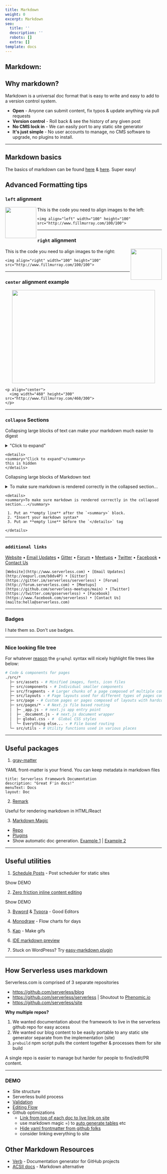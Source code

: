 ```yaml
---
title: Markdown
weight: 0
excerpt: Markdown
seo:
  title: ''
  description: ''
  robots: []
  extra: []
template: docs
---
```

## Markdown:

## Why markdown?

Markdown is a universal doc format that is easy to write and easy to add to a version control system.

- **Open** - Anyone can submit content, fix typos & update anything via pull requests
- **Version control** - Roll back & see the history of any given post
- **No CMS lock in** - We can easily port to any static site generator
- **It's just simple** - No user accounts to manage, no CMS software to upgrade, no plugins to install.

---

## Markdown basics

The basics of markdown can be found [here](https://guides.github.com/features/mastering-markdown/) & [here](https://daringfireball.net/projects/markdown/). Super easy!

## Advanced Formatting tips

### `left` alignment

<img align="left" width="100" height="100" src="http://www.fillmurray.com/100/100">

This is the code you need to align images to the left:
```
<img align="left" width="100" height="100" src="http://www.fillmurray.com/100/100">
```

---

### `right` alignment

<img align="right" width="100" height="100" src="http://www.fillmurray.com/100/100">

This is the code you need to align images to the right:
```
<img align="right" width="100" height="100" src="http://www.fillmurray.com/100/100">
```

---

### `center` alignment example

<p align="center">
  <img width="460" height="300" src="http://www.fillmurray.com/460/300">
</p>

```
<p align="center">
  <img width="460" height="300" src="http://www.fillmurray.com/460/300">
</p>
```

---

### `collapse` Sections

Collapsing large blocks of text can make your markdown much easier to digest

<details>
<summary>"Click to expand"</summary>
this is hidden block
</details>

```
<details>
<summary>"Click to expand"</summary>
this is hidden
</details>
```

Collapsing large blocks of Markdown text

<details>
<summary>To make sure markdown is rendered correctly in the collapsed section...</summary>

 1. Put an **empty line** after the `<summary>` block.
 2. *Insert your markdown syntax*
 3. Put an **empty line** before the `</details>` tag
 
</details>

```
<details>
<summary>To make sure markdown is rendered correctly in the collapsed section...</summary>

 1. Put an **empty line** after the `<summary>` block.
 2. *Insert your markdown syntax*
 3. Put an **empty line** before the `</details>` tag
 
</details>
```

---

### `additional links`

[Website](http://www.serverless.com) • [Email Updates](http://eepurl.com/b8dv4P) • [Gitter](https://gitter.im/serverless/serverless) • [Forum](http://forum.serverless.com) • [Meetups](https://github.com/serverless-meetups/main) • [Twitter](https://twitter.com/goserverless) • [Facebook](https://www.facebook.com/serverless) • [Contact Us](mailto:hello@serverless.com)

```
[Website](http://www.serverless.com) • [Email Updates](http://eepurl.com/b8dv4P) • [Gitter](https://gitter.im/serverless/serverless) • [Forum](http://forum.serverless.com) • [Meetups](https://github.com/serverless-meetups/main) • [Twitter](https://twitter.com/goserverless) • [Facebook](https://www.facebook.com/serverless) • [Contact Us](mailto:hello@serverless.com)
```

---

### Badges

I hate them so. Don't use badges.

---

### Nice looking file tree

For whatever [reason](https://twitter.com/alexdotjs/status/1421015442286596100) the `graphql` syntax will nicely highlight file trees like below:

```graphql
# Code & components for pages
./src/* 
  ├─ src/assets - # Minified images, fonts, icon files
  ├─ src/components - # Individual smaller components
  ├─ src/fragments - # Larger chunks of a page composed of multiple components
  ├─ src/layouts - # Page layouts used for different types of pages composed of components and fragments
  ├─ src/page - # Custom pages or pages composed of layouts with hardcoded data components, fragments, & layouts
  ├─ src/pages/* - # Next.js file based routing
  │  ├─ _app.js - # next.js app entry point
  │  ├─ _document.js - # next.js document wrapper
  │  ├─ global.css - #  Global CSS styles
  │  └─ Everything else... - # File based routing
  └─ src/utils - # Utility functions used in various places
```

---

## Useful packages

1. [gray-matter](https://www.npmjs.com/package/gray-matter)

  YAML front-matter is your friend. You can keep metadata in markdown files

  ```
  title: Serverless Framework Documentation
  description: "Great F'in docs!"
  menuText: Docs
  layout: Doc
  ```

2. [Remark](https://www.npmjs.com/package/remark)

  Useful for rendering markdown in HTML/React

3. [Markdown Magic](https://github.com/DavidWells/markdown-magic)

  - [Repo](https://github.com/DavidWells/markdown-magic)
  - [Plugins](https://github.com/DavidWells/markdown-magic#plugins)
  - Show automatic doc generation. [Example 1](https://github.com/DavidWells/markdown-magic/blob/master/examples/generate-readme.js#L15-L23)   | [Example 2](https://github.com/serverless/examples/blob/master/generate-readme.js#L71-L87)

---

## Useful utilities

1. [Schedule Posts](https://github.com/serverless/post-scheduler) - Post scheduler for static sites

  Show DEMO

2. [Zero friction inline content editing](https://jekyll-anon.surge.sh/gods/2015/02/18/vesta.html)

  Show DEMO

3. [Byword](https://bywordapp.com/) & [Typora](https://typora.io/) - Good Editors

4. [Monodraw](https://monodraw.helftone.com/) - Flow charts for days

6. [Kap](https://getkap.co/) - Make gifs

4. [IDE markdown preview](https://atom.io/packages/markdown-preview)

5. Stuck on WordPress? Try [easy-markdown plugin](https://github.com/DavidWells/easy-markdown)

---

## How Serverless uses markdown

Serverless.com is comprised of 3 separate repositories

- https://github.com/serverless/blog
- https://github.com/serverless/serverless | Shoutout to [Phenomic.io](https://phenomic.io/)
- https://github.com/serverless/site

**Why multiple repos?**

1. We wanted documentation about the framework to live in the serverless github repo for easy access
2. We wanted our blog content to be easily portable to any static site generator separate from the implementation (site)
3. `prebuild` npm script pulls the content together & processes them for site build

A single repo is easier to manage but harder for people to find/edit/PR content.

---

### DEMO

- Site structure
- Serverless build process
- [Validation](https://github.com/serverless/blog/blob/master/.travis.yml#L10)
- [Editing Flow](https://serverless.com/framework/docs/providers/aws/cli-reference/deploy/)
- Github optimizations
  - [Link from top of each doc to live link on site](https://github.com/serverless/serverless/blob/master/docs/providers/aws/events/schedule.md)
  - use markdown magic =) to [auto generate tables](https://github.com/serverless/examples) etc
  - [Hide yaml frontmatter from github folks](https://github.com/serverless/serverless/blame/master/docs/providers/aws/events/schedule.md#L1-L7)
  - consider linking everything to site

## Other Markdown Resources

- [Verb](https://www.npmjs.com/package/verb) - Documentation generator for GitHub projects
- [ACSII docs](http://asciidoctor.org/) - Markdown alternative